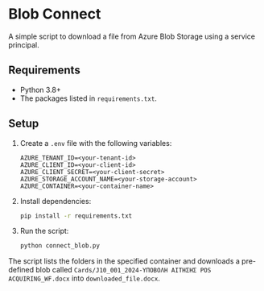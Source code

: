 # Blob Connect

A simple script to download a file from Azure Blob Storage using a service principal.

## Requirements

- Python 3.8+
- The packages listed in `requirements.txt`.

## Setup

1. Create a `.env` file with the following variables:

   ```
   AZURE_TENANT_ID=<your-tenant-id>
   AZURE_CLIENT_ID=<your-client-id>
   AZURE_CLIENT_SECRET=<your-client-secret>
   AZURE_STORAGE_ACCOUNT_NAME=<your-storage-account>
   AZURE_CONTAINER=<your-container-name>
   ```

2. Install dependencies:

   ```bash
   pip install -r requirements.txt
   ```

3. Run the script:

   ```bash
   python connect_blob.py
   ```

The script lists the folders in the specified container and downloads a pre-defined
blob called `Cards/J10_001_2024-ΥΠΟΒΟΛΗ ΑΙΤΗΣΗΣ POS ACQUIRING_WF.docx` into
`downloaded_file.docx`.
